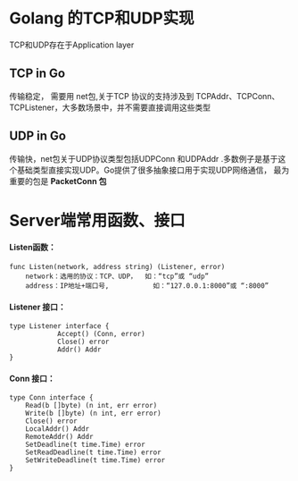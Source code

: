 # Golang 的TCP和UDP实现

TCP和UDP存在于Application layer   

## TCP in Go
传输稳定， 需要用 net包,关于TCP 协议的支持涉及到 TCPAddr、TCPConn、TCPListener，大多数场景中，并不需要直接调用这些类型  
## UDP in Go
传输快，net包关于UDP协议类型包括UDPConn 和UDPAddr .多数例子是基于这个基础类型直接实现UDP。Go提供了很多抽象接口用于实现UDP网络通信， 最为重要的包是 **PacketConn 包**

# Server端常用函数、接口

#### Listen函数：
```
func Listen(network, address string) (Listener, error)
	network：选用的协议：TCP、UDP， 	如：“tcp”或 “udp”
	address：IP地址+端口号, 			如：“127.0.0.1:8000”或 “:8000”

```		
#### Listener 接口：
```
type Listener interface {
			Accept() (Conn, error)
			Close() error
			Addr() Addr
}

```  
#### Conn 接口：
```
type Conn interface {
	Read(b []byte) (n int, err error)
	Write(b []byte) (n int, err error)
	Close() error
	LocalAddr() Addr
	RemoteAddr() Addr
	SetDeadline(t time.Time) error
	SetReadDeadline(t time.Time) error
	SetWriteDeadline(t time.Time) error
}

```
